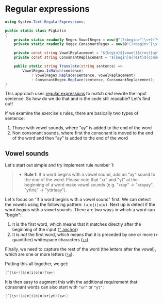 # Regular expressions

```csharp
using System.Text.RegularExpressions;

public static class PigLatin
{
    private static readonly Regex VowelRegex = new(@"(?<begin>^|\s+)(?<vowel>a|e|i|o|u|xr|yt)(?<rest>\w+)", RegexOptions.Compiled);
    private static readonly Regex ConsonantRegex = new(@"(?<begin>^|\s+)(?<consonant>ch|qu|thr|th|rh|sch|yt|\wqu|\w)(?<rest>\w+)", RegexOptions.Compiled);

    private const string VowelReplacement = "${begin}${vowel}${rest}ay";
    private const string ConsonantReplacement = "${begin}${rest}${consonant}ay";

    public static string Translate(string sentence) =>
        VowelRegex.IsMatch(sentence)
            ? VowelRegex.Replace(sentence, VowelReplacement)
            : ConsonantRegex.Replace(sentence, ConsonantReplacement);
}
```

This approach uses [regular expressions][regular-expressions] to match _and_ rewrite the input sentence.
So how do we do that and is the code still readable?
Let's find out!

If we examine the exercise's rules, there are basically two types of sentence:

1. Those with vowel sounds, where "ay" is added to the end of the word
2. Non consonant sounds, where first the consonant is moved to the end of the word and then "ay" is added to the end of the word

## Vowel sounds

Let's start out simple and try implement rule number 1:

> - **Rule 1**: If a word begins with a vowel sound, add an "ay" sound to the end of the word. Please note that "xr" and "yt" at the beginning of a word make vowel sounds (e.g. "xray" -> "xrayay", "yttria" -> "yttriaay").

Let's focus on "If a word begins with a vowel sound" first.
We can detect the vowels using the following pattern: `(a|e|i|o|u)`.
Next up is detect if the word _begins_ with a vowel sounds.
There are two ways in which a word can "begin":

1. It is the first word, which means that it matches directly after the beginning of the input ([`^` anchor][regex-anchors])
2. It is _not_ the first word, which means that it is preceded by one or more (`+` quantifier) whitespace characters ([`\s`][regex-whitespace-character-group]).

Finally, we need to capture the rest of the word (the letters after the vowel), which are one or more letters ([`\w`][regex-word-character-group]).

Putting this all together, we get:

```csharp
(^|\s+)(a|e|i|o|u)(\w+)
```

It is then easy to augment this with the additional requirement that consonant words can also start with `"xr"` or `"yt"`:

```csharp
(^|\s+)(a|e|i|o|u|xr|yt)(\w+)
```

<!--
- **Rule 4**: If a word contains a "y" after a consonant cluster or as the second letter in a two letter word it makes a vowel sound (e.g. "rhythm" -> "ythmrhay", "my" -> "ymay").

- **Rule 2**: If a word begins with a consonant sound, move it to the end of the word and then add an "ay" sound to the end of the word. Consonant sounds can be made up of multiple consonants, a.k.a. a consonant cluster (e.g. "chair" -> "airchay").
- **Rule 3**: If a word starts with a consonant sound followed by "qu", move it to the end of the word, and then add an "ay" sound to the end of the word (e.g. "square" -> "aresquay"). -->

[regular-expressions]: https://learn.microsoft.com/en-us/dotnet/standard/base-types/regular-expression-language-quick-reference
[regex-ismatch]: https://learn.microsoft.com/en-us/dotnet/api/system.text.regularexpressions.regex.ismatch
[regex-replace]: https://learn.microsoft.com/en-us/dotnet/api/system.text.regularexpressions.regex.replace
[regex-character-classes]: https://learn.microsoft.com/en-us/dotnet/standard/base-types/character-classes-in-regular-expressions
[regex-word-character-group]: https://learn.microsoft.com/en-us/dotnet/standard/base-types/character-classes-in-regular-expressions#word-character-w
[regex-whitespace-character-group]: https://learn.microsoft.com/en-us/dotnet/standard/base-types/character-classes-in-regular-expressions#whitespace-character-s
[regex-anchors]: https://learn.microsoft.com/en-us/dotnet/standard/base-types/anchors-in-regular-expressions
